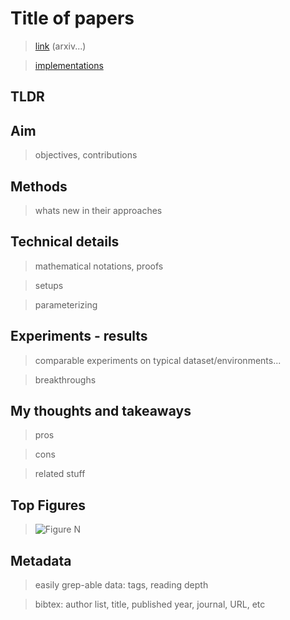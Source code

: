 # Title of papers

> [link]() (arxiv...)

> [implementations]()

## TLDR

## Aim

> objectives, contributions

## Methods

> whats new in their approaches

## Technical details

> mathematical notations, proofs

> setups

> parameterizing

## Experiments - results

> comparable experiments on typical dataset/environments...

> breakthroughs

## My thoughts and takeaways

> pros

> cons

> related stuff

## Top Figures

> ![Figure N](./ressources/Paper/FigN.png "")

## Metadata

> easily grep-able data: tags, reading depth

> bibtex: author list, title, published year, journal, URL, etc

